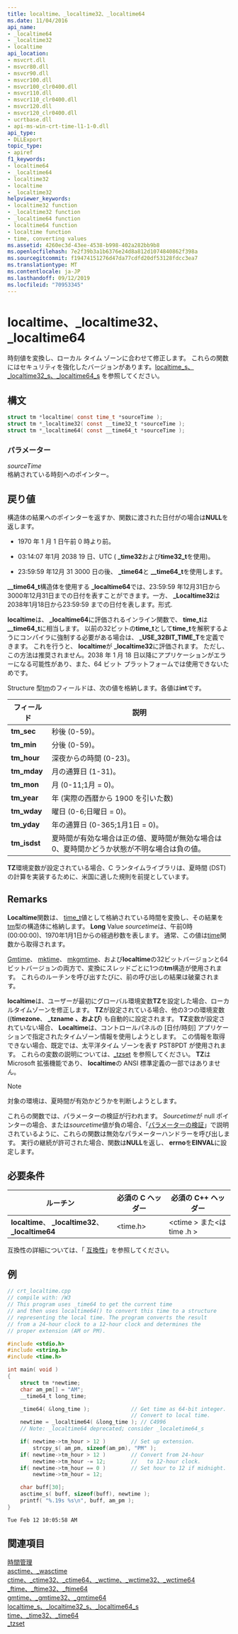 ```yaml
---
title: localtime、_localtime32、_localtime64
ms.date: 11/04/2016
api_name:
- _localtime64
- _localtime32
- localtime
api_location:
- msvcrt.dll
- msvcr80.dll
- msvcr90.dll
- msvcr100.dll
- msvcr100_clr0400.dll
- msvcr110.dll
- msvcr110_clr0400.dll
- msvcr120.dll
- msvcr120_clr0400.dll
- ucrtbase.dll
- api-ms-win-crt-time-l1-1-0.dll
api_type:
- DLLExport
topic_type:
- apiref
f1_keywords:
- localtime64
- _localtime64
- localtime32
- localtime
- _localtime32
helpviewer_keywords:
- localtime32 function
- _localtime32 function
- _localtime64 function
- localtime64 function
- localtime function
- time, converting values
ms.assetid: 4260ec3d-43ee-4538-b998-402a282bb9b8
ms.openlocfilehash: 7e2f39b3a1b6376e24d8a812d1074840862f398a
ms.sourcegitcommit: f19474151276d47da77cdfd20df53128fdcc3ea7
ms.translationtype: MT
ms.contentlocale: ja-JP
ms.lasthandoff: 09/12/2019
ms.locfileid: "70953345"
---
```

# <a name="localtime-_localtime32-_localtime64"></a>localtime、_localtime32、_localtime64

時刻値を変換し、ローカル タイム ゾーンに合わせて修正します。 これらの関数にはセキュリティを強化したバージョンがあります。[localtime_s、_localtime32_s、_localtime64_s](localtime-s-localtime32-s-localtime64-s.md) を参照してください。

## <a name="syntax"></a>構文

```C
struct tm *localtime( const time_t *sourceTime );
struct tm *_localtime32( const __time32_t *sourceTime );
struct tm *_localtime64( const __time64_t *sourceTime );
```

### <a name="parameters"></a>パラメーター

*sourceTime*<br/>
格納されている時刻へのポインター。

## <a name="return-value"></a>戻り値

構造体の結果へのポインターを返すか、関数に渡された日付がの場合は**NULL**を返します。

- 1970 年 1 月 1 日午前 0 時より前。

- 03:14:07 年1月 2038 19 日、UTC ( **_time32**および**time32_t**を使用)。

- 23:59:59 年12月 31 3000 日の後、 **_time64**と **__time64_t**を使用します。

**__time64_t**構造体を使用する **_localtime64**では、23:59:59 年12月31日から3000年12月31日までの日付を表すことができます。一方、 **_Localtime32**は2038年1月18日から23:59:59 までの日付を表します。形式.

**localtime**は、 **_localtime64**に評価されるインライン関数で、 **time_t**は **__time64_t**に相当します。 以前の32ビットの**time_t**として**time_t**を解釈するようにコンパイラに強制する必要がある場合は、 **_USE_32BIT_TIME_T**を定義できます。 これを行うと、 **localtime**が **_localtime32**に評価されます。 ただし、この方法は推奨されません。2038 年 1 月 18 日以降にアプリケーションがエラーになる可能性があり、また、64 ビット プラットフォームでは使用できないためです。

Structure 型[tm](../../c-runtime-library/standard-types.md)のフィールドは、次の値を格納します。各値は**int**です。

|フィールド|説明|
|-|-|
|**tm_sec**|秒後 (0-59)。|
|**tm_min**|分後 (0-59)。|
|**tm_hour**|深夜からの時間 (0-23)。|
|**tm_mday**|月の通算日 (1-31)。|
|**tm_mon**|月 (0-11;1月 = 0)。|
|**tm_year**|年 (実際の西暦から 1900 を引いた数)|
|**tm_wday**|曜日 (0-6;日曜日 = 0)。|
|**tm_yday**|年の通算日 (0-365;1月1日 = 0)。|
|**tm_isdst**|夏時間が有効な場合は正の値、夏時間が無効な場合は 0、夏時間かどうか状態が不明な場合は負の値。|

**TZ**環境変数が設定されている場合、C ランタイムライブラリは、夏時間 (DST) の計算を実装するために、米国に適した規則を前提としています。

## <a name="remarks"></a>Remarks

**Localtime**関数は、 [time_t](../../c-runtime-library/standard-types.md)値として格納されている時間を変換し、その結果を[tm](../../c-runtime-library/standard-types.md)型の構造体に格納します。 **Long** Value *sourcetime*は、午前0時 (00:00:00)、1970年1月1日からの経過秒数を表します。 通常、この値は[time](time-time32-time64.md)関数から取得されます。

[Gmtime](gmtime-gmtime32-gmtime64.md)、 [mktime](mktime-mktime32-mktime64.md)、 [mkgmtime](mkgmtime-mkgmtime32-mkgmtime64.md)、および**localtime**の32ビットバージョンと64ビットバージョンの両方で、変換にスレッドごとに1つの**tm**構造が使用されます。 これらのルーチンを呼び出すたびに、前の呼び出しの結果は破棄されます。

**localtime**は、ユーザーが最初にグローバル環境変数**TZ**を設定した場合、ローカルタイムゾーンを修正します。 **TZ**が設定されている場合、他の3つの環境変数 ((**timezone**、 **_tzname** **、および**) も自動的に設定されます。 **TZ**変数が設定されていない場合、 **Localtime**は、コントロールパネルの [日付/時刻] アプリケーションで指定されたタイムゾーン情報を使用しようとします。 この情報を取得できない場合、既定では、太平洋タイム ゾーンを表す PST8PDT が使用されます。 これらの変数の説明については、[_tzset](tzset.md) を参照してください。 **TZ**は Microsoft 拡張機能であり、 **localtime**の ANSI 標準定義の一部ではありません。

> [!NOTE]
> 対象の環境は、夏時間が有効かどうかを判断しようとします。

これらの関数では、パラメーターの検証が行われます。 *Sourcetime*が null ポインターの場合、または*sourcetime*値が負の場合、「[パラメーターの検証](../../c-runtime-library/parameter-validation.md)」で説明されているように、これらの関数は無効なパラメーターハンドラーを呼び出します。 実行の継続が許可された場合、関数は**NULL**を返し、 **errno**を**EINVAL**に設定します。

## <a name="requirements"></a>必要条件

|ルーチン|必須の C ヘッダー|必須の C++ ヘッダー|
|-------------|---------------------|-|
|**localtime**、 **_localtime32**、 **_localtime64**|\<time.h>|\<ctime > また\<は time .h >|

互換性の詳細については、「 [互換性](../../c-runtime-library/compatibility.md)」を参照してください。

## <a name="example"></a>例

```C
// crt_localtime.cpp
// compile with: /W3
// This program uses _time64 to get the current time
// and then uses localtime64() to convert this time to a structure
// representing the local time. The program converts the result
// from a 24-hour clock to a 12-hour clock and determines the
// proper extension (AM or PM).

#include <stdio.h>
#include <string.h>
#include <time.h>

int main( void )
{
    struct tm *newtime;
    char am_pm[] = "AM";
    __time64_t long_time;

    _time64( &long_time );             // Get time as 64-bit integer.
                                       // Convert to local time.
    newtime = _localtime64( &long_time ); // C4996
    // Note: _localtime64 deprecated; consider _localetime64_s

    if( newtime->tm_hour > 12 )        // Set up extension.
        strcpy_s( am_pm, sizeof(am_pm), "PM" );
    if( newtime->tm_hour > 12 )        // Convert from 24-hour
        newtime->tm_hour -= 12;        //   to 12-hour clock.
    if( newtime->tm_hour == 0 )        // Set hour to 12 if midnight.
        newtime->tm_hour = 12;

    char buff[30];
    asctime_s( buff, sizeof(buff), newtime );
    printf( "%.19s %s\n", buff, am_pm );
}
```

```Output
Tue Feb 12 10:05:58 AM
```

## <a name="see-also"></a>関連項目

[時間管理](../../c-runtime-library/time-management.md)<br/>
[asctime、_wasctime](asctime-wasctime.md)<br/>
[ctime、_ctime32、_ctime64、_wctime、_wctime32、_wctime64](ctime-ctime32-ctime64-wctime-wctime32-wctime64.md)<br/>
[_ftime、_ftime32、_ftime64](ftime-ftime32-ftime64.md)<br/>
[gmtime、_gmtime32、_gmtime64](gmtime-gmtime32-gmtime64.md)<br/>
[localtime_s、_localtime32_s、_localtime64_s](localtime-s-localtime32-s-localtime64-s.md)<br/>
[time、_time32、_time64](time-time32-time64.md)<br/>
[_tzset](tzset.md)<br/>
